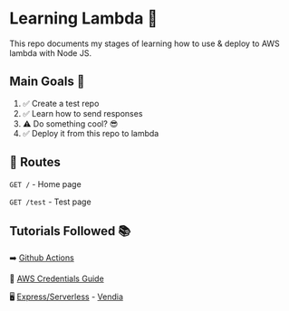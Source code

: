 # Learning Lambda 🛜

This repo documents my stages of learning how to use & deploy to AWS lambda with Node JS.

## Main Goals 🎯
1. ✅ Create a test repo
2. ✅ Learn how to send responses
3. ⚠️ Do something cool? 😎
4. ✅ Deploy it from this repo to lambda

## 🔗 Routes

`GET /` - Home page

`GET /test` - Test page

## Tutorials Followed 📚

➡️ [Github Actions](https://blog.jakoblind.no/aws-lambda-github-actions/)

🔐 [AWS Credentials Guide](https://github.com/aws-actions/configure-aws-credentials)

🖥️ [Express/Serverless](https://www.youtube.com/watch?v=lm7fn72eA8c) - [Vendia](https://github.com/vendia/serverless-express)
